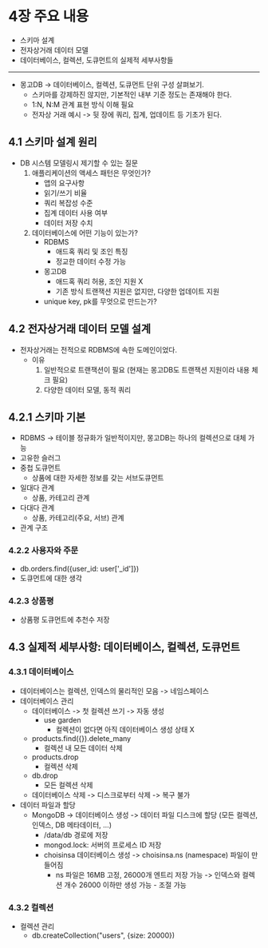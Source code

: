 # 4장 주요 내용
- 스키마 설계
- 전자상거래 데이터 모델
- 데이터베이스, 컬렉션, 도큐먼트의 실제적 세부사항들

---

- 몽고DB -> 데이터베이스, 컬렉션, 도큐먼트 단위 구성 살펴보기.
  - 스키마를 강제하진 않지만, 기본적인 내부 기준 정도는 존재해야 한다.
  - 1:N, N:M 관계 표현 방식 이해 필요
  - 전자상 거래 예시 -> 뒷 장에 쿼리, 집계, 업데이트 등 기초가 된다.
  
## 4.1 스키마 설계 원리
- DB 시스템 모델링시 제기할 수 있는 질문
  1. 애플리케이션의 액세스 패턴은 무엇인가?
     - 앱의 요구사항
     - 읽기/쓰기 비율
     - 쿼리 복잡성 수준
     - 집계 데이터 사용 여부
     - 데이터 저장 수치
  2. 데이터베이스에 어떤 기능이 있는가?
     - RDBMS
       - 애드혹 쿼리 및 조인 특징
       - 정교한 데이터 수정 가능
     - 몽고DB
       - 애드혹 쿼리 허용, 조인 지원 X
       - 기존 방식 트랜잭션 지원은 없지만, 다양한 업데이트 지원
     - unique key, pk를 무엇으로 만드는가?

## 4.2 전자상거래 데이터 모델 설계
- 전자상거래는 전적으로 RDBMS에 속한 도메인이었다.
  - 이유
    1. 일반적으로 트랜잭션이 필요 (현재는 몽고DB도 트랜잭션 지원이라 내용 체크 필요)
    2. 다양한 데이터 모델, 동적 쿼리

## 4.2.1 스키마 기본
- RDBMS -> 테이블 정규화가 일반적이지만, 몽고DB는 하나의 컬렉션으로 대체 가능
- 고유한 슬러그
- 중첩 도큐먼트
  - 상품에 대한 자세한 정보를 갖는 서브도큐먼트
- 일대다 관계
  - 상품, 카테고리 관계
- 다대다 관계
  - 상품, 카테고리(주요, 서브) 관계
- 관계 구조

### 4.2.2 사용자와 주문
- db.orders.find({user_id: user['_id']})
- 도큐먼트에 대한 생각

### 4.2.3 상품평
- 상품평 도큐먼트에 추천수 저장

## 4.3 실제적 세부사항: 데이터베이스, 컬렉션, 도큐먼트

### 4.3.1 데이터베이스
- 데이터베이스는 컬렉션, 인덱스의 물리적인 모음 -> 네임스페이스
- 데이터베이스 관리
  - 데이터베이스 -> 첫 컬렉션 쓰기 -> 자동 생성
    - use garden
      - 컬렉션이 없다면 아직 데이터베이스 생성 상태 X
  - products.find({}).delete_many
    - 컬렉션 내 모든 데이터 삭제
  - products.drop
    - 컬렉션 삭제
  - db.drop
    - 모든 컬렉션 삭제
  - 데이터베이스 삭제 -> 디스크로부터 삭제 -> 복구 불가
- 데이터 파일과 할당
  - MongoDB -> 데이터베이스 생성 -> 데이터 파일 디스크에 할당 (모든 컬렉션, 인덱스, DB 메타데이터, ...)
    - /data/db 경로에 저장
    - mongod.lock: 서버의 프로세스 ID 저장
    - choisinsa 데이터베이스 생성 -> choisinsa.ns (namespace) 파일이 만들어짐
      - ns 파일은 16MB 고정, 26000개 엔트리 저장 가능 -> 인덱스와 컬렉션 개수 26000 이하만 생성 가능 - 조절 가능
      
### 4.3.2 컬렉션
- 컬렉션 관리
  - db.createCollection("users", {size: 20000})
